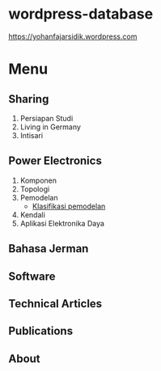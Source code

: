 # wordpress-database
https://yohanfajarsidik.wordpress.com

# Menu

## Sharing
1. Persiapan Studi
2. Living in Germany
3. Intisari

## Power Electronics
1. Komponen
2. Topologi
3. Pemodelan
    * [Klasifikasi pemodelan](https://github.com/yohanfs/wordpress-database/blob/master/power-electronics-pemodelan)
4. Kendali
5. Aplikasi Elektronika Daya

## Bahasa Jerman

## Software

## Technical Articles

## Publications

## About
